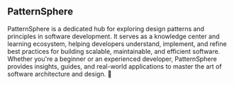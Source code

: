 ## PatternSphere

PatternSphere is a dedicated hub for exploring design patterns and principles in software development. It serves as a knowledge center and learning ecosystem, helping developers understand, implement, and refine best practices for building scalable, maintainable, and efficient software. Whether you're a beginner or an experienced developer, PatternSphere provides insights, guides, and real-world applications to master the art of software architecture and design. 🚀
